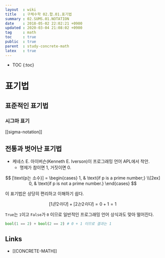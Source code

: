 ```yaml
---
layout  : wiki
title   : 구체수학 02.합.01.표기법
summary : 02.SUMS.01.NOTATION
date    : 2018-05-02 22:02:21 +0900
updated : 2020-03-04 21:08:02 +0900
tag     : math
toc     : true
public  : true
parent  : study-concrete-math
latex   : true
---
```

* TOC
{:toc}

# 표기법

## 표준적인 표기법

### 시그마 표기

[[sigma-notation]]

## 전통과 벗어난 표기법

* 케네스 E. 아이버슨(Kenneth E. Iverson)이 프로그래밍 언어 APL에서 착안.
    * 명제가 참이면 1, 거짓이면 0.

$$
[\text{p는 소수}] =
\begin{cases}
    1,  & \text{if p is a prime number;} \\[2ex]
    0,  & \text{if p is not a prime number.}
\end{cases}
$$

이 표기법은 상당히 편리하고 이해하기 쉽다.

$$
[1은 2이다] + [2는 2이다] = 0 + 1 = 1
$$

`True`는 `1`이고 `False`가 `0` 이므로 일반적인 프로그래밍 언어 상식과도 맞아 떨어진다.

```python
bool(1 == 2) + bool(2 == 2) # 0 + 1 이므로 결과는 1
```


## Links

* [[CONCRETE-MATH]]
